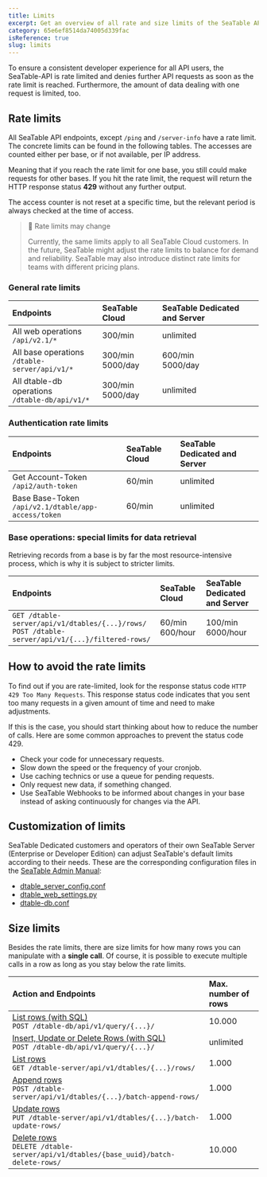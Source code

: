 ```yaml
---
title: Limits
excerpt: Get an overview of all rate and size limits of the SeaTable API.
category: 65e6ef8514da74005d339fac
isReference: true
slug: limits
---
```


<style>
.markdown-body {
	--markdown-title-marginTop: 2em;
}
</style>

To ensure a consistent developer experience for all API users, the SeaTable-API is rate limited and denies further API requests as soon as the rate limit is reached. Furthermore, the amount of data dealing with one request is limited, too.

## Rate limits

All SeaTable API endpoints, except `/ping` and `/server-info` have a rate limit. The concrete limits can be found in the following tables. The accesses are counted either per base, or if not available, per IP address.

Meaning that if you reach the rate limit for one base, you still could make requests for other bases. If you hit the rate limit, the request will return the HTTP response status **429** without any further output.

The access counter is not reset at a specific time, but the relevant period is always checked at the time of access.

> 🚧 Rate limits may change
>
> Currently, the same limits apply to all SeaTable Cloud customers. In the future, SeaTable might adjust the rate limits to balance for demand and reliability. SeaTable may also introduce distinct rate limits for teams with different pricing plans.

### General rate limits

| Endpoints                                          | SeaTable Cloud       | SeaTable Dedicated and Server |
| :------------------------------------------------- | :------------------- | :---------------------------- |
| All web operations<br/>`/api/v2.1/*`               | 300/min              | unlimited                     |
| All base operations<br/>`/dtable-server/api/v1/*`  | 300/min<br/>5000/day | 600/min<br/>5000/day          |
| All dtable-db operations<br/>`/dtable-db/api/v1/*` | 300/min<br/>5000/day | unlimited                     |

### Authentication rate limits

| Endpoints                                               | SeaTable Cloud | SeaTable Dedicated and Server |
| :------------------------------------------------------ | :------------- | :---------------------------- |
| Get Account-Token<br/>`/api2/auth-token`                | 60/min         | unlimited                     |
| Base Base-Token<br/>`/api/v2.1/dtable/app-access/token` | 60/min         | unlimited                     |

### Base operations: special limits for data retrieval

Retrieving records from a base is by far the most resource-intensive process, which is why it is subject to stricter limits.

| Endpoints                                                                                             | SeaTable Cloud      | SeaTable Dedicated and Server |
| :---------------------------------------------------------------------------------------------------- | :------------------ | :---------------------------- |
| `GET /dtable-server/api/v1/dtables/{...}/rows/`<br/>`POST /dtable-server/api/v1/{...}/filtered-rows/` | 60/min<br/>600/hour | 100/min<br/>6000/hour         |

## How to avoid the rate limits

To find out if you are rate-limited, look for the response status code `HTTP 429 Too Many Requests`. This response status code indicates that you sent too many requests in a given amount of time and need to make adjustments.

If this is the case, you should start thinking about how to reduce the number of calls. Here are some common approaches to prevent the status code 429.

- Check your code for unnecessary requests.
- Slow down the speed or the frequency of your cronjob.
- Use caching technics or use a queue for pending requests.
- Only request new data, if something changed.
- Use SeaTable Webhooks to be informed about changes in your base instead of asking continuously for changes via the API.

## Customization of limits

SeaTable Dedicated customers and operators of their own SeaTable Server (Enterprise or Developer Edition) can adjust SeaTable's default limits according to their needs. These are the corresponding configuration files in the [SeaTable Admin Manual](https://manual.seatable.io):

- [dtable_server_config.conf](https://manual.seatable.io/config/dtable_server_config/)
- [dtable_web_settings.py](https://manual.seatable.io/config/dtable_web_settings/)
- [dtable-db.conf](https://manual.seatable.io/config/dtable_db_conf/)

## Size limits

Besides the rate limits, there are size limits for how many rows you can manipulate with a **single call**. Of course, it is possible to execute multiple calls in a row as long as you stay below the rate limits.

| Action and Endpoints                                                                                                | Max. number of rows |
| :------------------------------------------------------------------------------------------------------------------ | :------------------ |
| [List rows (with SQL)](/reference/list-rows-with-sql)<br/>`POST /dtable-db/api/v1/query/{...}/`                     | 10.000              |
| [Insert, Update or Delete Rows (with SQL)](/reference/list-rows-with-sql)<br/>`POST /dtable-db/api/v1/query/{...}/` | unlimited           |
| [List rows](/reference/list-rows)<br/>`GET /dtable-server/api/v1/dtables/{...}/rows/`                               | 1.000               |
| [Append rows](/reference/append-rows)<br/>`POST /dtable-server/api/v1/dtables/{...}/batch-append-rows/`             | 1.000               |
| [Update rows](/reference/update-rows)<br/>`PUT /dtable-server/api/v1/dtables/{...}/batch-update-rows/`              | 1.000               |
| [Delete rows](/reference/delete-rows)<br/>`DELETE /dtable-server/api/v1/dtables/{base_uuid}/batch-delete-rows/`     | 10.000              |
